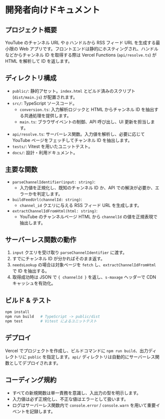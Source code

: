 # 開発者向けドキュメント

## プロジェクト概要
YouTube のチャンネル URL や `@` ハンドルから RSS フィード URL を生成する最小限の Web アプリです。フロントエンドは静的にホスティングされ、ハンドルなどからチャンネル ID を取得する際は Vercel Functions (`api/resolve.ts`) が HTML を解析して ID を返します。

## ディレクトリ構成
- `public/`: 静的アセット。`index.html` とビルド済みのスクリプト (`dist/main.js`) が配置されます。
- `src/`: TypeScript ソースコード。
  - `conversion.ts`: 入力解析ロジックと HTML からチャンネル ID を抽出する共通処理を提供します。
  - `main.ts`: ブラウザイベントの制御、API 呼び出し、UI 更新を担当します。
- `api/resolve.ts`: サーバーレス関数。入力値を解析し、必要に応じて YouTube ページをフェッチしてチャンネル ID を抽出します。
- `tests/`: Vitest を用いたユニットテスト。
- `docs/`: 設計・利用ドキュメント。

## 主要な関数
- `parseChannelIdentifier(input: string)`:
  - 入力値を正規化し、既知のチャンネル ID か、API での解決が必要か、エラーかを判定します。
- `buildFeedUrl(channelId: string)`:
  - `channel_id` クエリに与える RSS フィード URL を生成します。
- `extractChannelIdFromHtml(html: string)`:
  - YouTube のチャンネルページ HTML から `channelId` の値を正規表現で抽出します。

## サーバーレス関数の動作
1. `input` クエリを受け取り `parseChannelIdentifier` に渡す。
2. すでにチャンネル ID が分かればそのまま返す。
3. `needsLookup` の場合は対象ページを `fetch` し、`extractChannelIdFromHtml` で ID を抽出する。
4. 取得成功時は JSON で `{ channelId }` を返し、`s-maxage` ヘッダーで CDN キャッシュを有効化。

## ビルド & テスト
```bash
npm install
npm run build   # TypeScript -> public/dist
npm test        # Vitest によるユニットテスト
```

## デプロイ
Vercel でプロジェクトを作成し、ビルドコマンドに `npm run build`、出力ディレクトリに `public` を指定します。`api/` ディレクトリは自動的にサーバーレス関数としてデプロイされます。

## コーディング規約
- すべての新規関数は単一責務を意識し、入出力の型を明示します。
- 入力値は必ず正規化し、不正な値はエラーとして扱います。
- ログはサーバーレス関数内で `console.error` / `console.warn` を用いて重要イベントを記録します。
